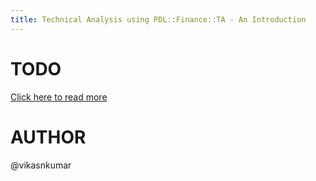 ```yaml
---
title: Technical Analysis using PDL::Finance::TA - An Introduction
---
```


# TODO

[Click here to read
more](http://blogs.perl.org/users/_vikas_kumar/2014/01/technical-analysis-in-finance-using-pdl---an-introduction.html)

# AUTHOR

@vikasnkumar

